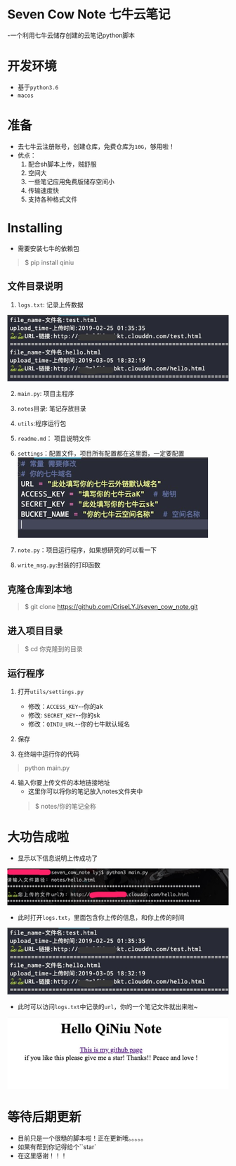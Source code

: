 # Seven Cow Note 七牛云笔记
-一个利用七牛云储存创建的云笔记python脚本

# 开发环境
- 基于``python3.6``
- ``macos``

# 准备
- 去七牛云注册账号，创建仓库，免费仓库为``10G``，够用啦！
- 优点：
	1. 配合sh脚本上传，贼舒服
	2. 空间大
	3. 一些笔记应用免费版储存空间小
	4. 传输速度快
	5. 支持各种格式文件

# Installing
- 需要安装七牛的依赖包
> $ pip install qiniu

## 文件目录说明
1. ``logs.txt``: 记录上传数据

![](./pic/logs.jpg)

2. ``main.py``: 项目主程序
3. ``notes``目录: 笔记存放目录
4. ``utils``:程序运行包
5. ``readme.md``： 项目说明文件
6. ``settings``：配置文件，项目所有配置都在这里面，一定要配置
![](./pic/settings.jpg)

7. ``note.py``：项目运行程序，如果想研究的可以看一下
8. ``write_msg.py``:封装的打印函数

## 克隆仓库到本地
> $ git clone https://github.com/CriseLYJ/seven_cow_note.git

## 进入项目目录
> $ cd 你克隆到的目录

## 运行程序
1. 打开``utils/settings.py``
	- 修改：``ACCESS_KEY``--你的ak
	- 修改: ``SECRET_KEY``--你的sk
	- 修改：``QINIU_URL``--你的七牛默认域名
	
	
2. 保存
3. 在终端中运行你的代码
> python main.py
4. 输入你要上传文件的本地链接地址
	- 这里你可以将你的笔记放入notes文件夹中
	> $ notes/你的笔记全称

# 大功告成啦
- 显示以下信息说明上传成功了

![](./pic/upload.jpg)

- 此时打开``logs.txt``，里面包含你上传的信息，和你上传的时间

![](./pic/logs.jpg)

- 此时可以访问``logs.txt``中记录的``url``，你的一个笔记文件就出来啦~

![](./pic/htmlpage.jpg)


# 等待后期更新
- 目前只是一个很糙的脚本啦！正在更新哦。。。。。
- 如果有帮到你记得给个``star`
- 在这里感谢！！！
